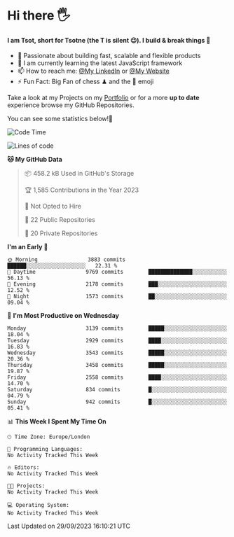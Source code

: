 # Hi there :raised_hand_with_fingers_splayed:
#### I am Tsot, short for Tsotne (the T is silent :wink:). I build & break things :space_invader:
- :telescope: Passionate about building fast, scalable and flexible products
- :seedling: I am currently learning the latest JavaScript framework 
- :mailbox: How to reach me: [@My LinkedIn](https://www.linkedin.com/in/tsotne-gvadzabia/) or [@My Website](https://tsotne.co.uk/contact)
- :zap: Fun Fact: Big Fan of chess ♟ and the 👾 emoji

Take a look at my Projects on my [Portfolio](https://tsotne.co.uk/) or for a more **up to date** experience browse my GitHub Repositories.

You can see some statistics below!:space_invader:
<!--START_SECTION:waka-->
![Code Time](http://img.shields.io/badge/Code%20Time-761%20hrs%202%20mins-blue)

![Lines of code](https://img.shields.io/badge/From%20Hello%20World%20I%27ve%20Written-7.5%20million%20lines%20of%20code-blue)

**🐱 My GitHub Data** 

> 📦 458.2 kB Used in GitHub's Storage 
 > 
> 🏆 1,585 Contributions in the Year 2023
 > 
> 🚫 Not Opted to Hire
 > 
> 📜 22 Public Repositories 
 > 
> 🔑 20 Private Repositories 
 > 
**I'm an Early 🐤** 

```text
🌞 Morning                3883 commits        ██████░░░░░░░░░░░░░░░░░░░   22.31 % 
🌆 Daytime                9769 commits        ██████████████░░░░░░░░░░░   56.13 % 
🌃 Evening                2178 commits        ███░░░░░░░░░░░░░░░░░░░░░░   12.52 % 
🌙 Night                  1573 commits        ██░░░░░░░░░░░░░░░░░░░░░░░   09.04 % 
```
📅 **I'm Most Productive on Wednesday** 

```text
Monday                   3139 commits        █████░░░░░░░░░░░░░░░░░░░░   18.04 % 
Tuesday                  2929 commits        ████░░░░░░░░░░░░░░░░░░░░░   16.83 % 
Wednesday                3543 commits        █████░░░░░░░░░░░░░░░░░░░░   20.36 % 
Thursday                 3458 commits        █████░░░░░░░░░░░░░░░░░░░░   19.87 % 
Friday                   2558 commits        ████░░░░░░░░░░░░░░░░░░░░░   14.70 % 
Saturday                 834 commits         █░░░░░░░░░░░░░░░░░░░░░░░░   04.79 % 
Sunday                   942 commits         █░░░░░░░░░░░░░░░░░░░░░░░░   05.41 % 
```


📊 **This Week I Spent My Time On** 

```text
🕑︎ Time Zone: Europe/London

💬 Programming Languages: 
No Activity Tracked This Week

🔥 Editors: 
No Activity Tracked This Week

🐱‍💻 Projects: 
No Activity Tracked This Week

💻 Operating System: 
No Activity Tracked This Week
```


 Last Updated on 29/09/2023 16:10:21 UTC
<!--END_SECTION:waka-->
